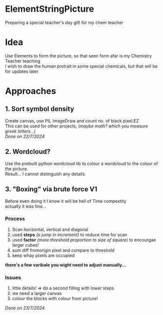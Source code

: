 # ElementStringPicture
 Preparing a special teacher's day gift for my chem teacher

# Idea
Use Elements to form the picture, so that seen form afar is my Chemistry Teacher teaching\
I wish to draw the human protrait in some special chemicals, but that will be for updates later

# Approaches

## 1. Sort symbol density
Create canvas, use PIL ImageDraw and count no. of black pixel.EZ\
This can be used for other projects, (*maybe math? which you measure greek letters...*)\
*Done on 22/7/2024*
## 2. Wordcloud?
Use the prebuilt python wordcloud lib  to colour a wordcloud to the colour of the picture.\
Result... I cannot distinguish any details.

## 3. "Boxing" via brute force V1
Before even doing it I know it will be hell of Time compextity\
actually it was fine...
### Process
1. Scan horizontal, vertical and diagonal
1. used **steps** *(a jump in increment)* to reduce time for scan
1. used **factor** *(more threshold proportion to size of square)* to encourgae larger cubes!
1. sum diff fromorigin pixel and compare to threshold
1. keep whay pixels are occupied

**there's a few varibale you wight need to adjust manually...**
### Issues
1. little details! => do a second filling with lower steps
1. we need a larger canvas
1. colour the blocks with colour from picture!

*Done on 23/7/2024*
